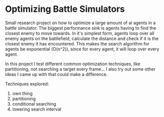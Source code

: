 # Optimizing Battle Simulators

Small research project on how to optimize a large amount of ai agents in a battle simulator.
The biggest performance sink is agents having to find the closest enemy to move towards.
In it's simplest form, agents loop over all enemy agents on the battlefield, calculate the distance and check if it is the closest enemy it has encountered.
This makes the search algorithm for agents be exponential (O(n^2)), since for every agent, it will loop over every agent.

In this project I test different common optimization techniques, like partitioning, not searching a target every frame...
I also try out some other ideas I came up with that could make a difference.

Techniques explored:
1. own thing
2. partitioning
3. conditional searching
4. lowering search interval
